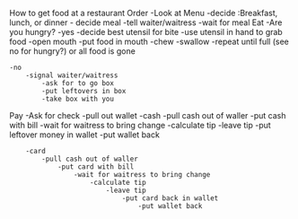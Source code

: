 How to get food at a restaurant
Order
-Look at Menu
	-decide :Breakfast, lunch, or dinner
	- decide meal
		-tell waiter/waitress 
			-wait for meal
Eat
-Are you hungry?
	-yes
		-decide best utensil for bite
			-use utensil in hand to grab food
				-open mouth
					-put food in mouth
						-chew
							-swallow
								-repeat until full (see no for hungry?) or all food is gone

	-no
		-signal waiter/waitress
			-ask for to go box
			-put leftovers in box
			-take box with you

Pay
-Ask for check 
	-pull out wallet
		-cash
			-pull cash out of waller
				-put cash with bill
					-wait for waitress to bring change
						-calculate tip 
							-leave tip
								-put leftover money in wallet 
									-put wallet back

		-card
			-pull cash out of waller
				-put card with bill
					-wait for waitress to bring change
						-calculate tip 
							-leave tip
								-put card back in wallet 
									-put wallet back




